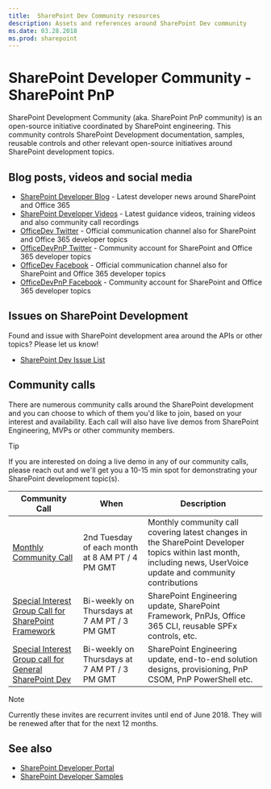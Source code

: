 ```yaml
---
title:  SharePoint Dev Community resources
description: Assets and references around SharePoint Dev community
ms.date: 03.28.2018
ms.prod: sharepoint
---
```


# SharePoint Developer Community - SharePoint PnP

SharePoint Development Community (aka. SharePoint PnP community) is an open-source initiative coordinated by SharePoint engineering. This community controls SharePoint Development documentation, samples, reusable controls and other relevant open-source initiatives around SharePoint development topics.

## Blog posts, videos and social media

* [SharePoint Developer Blog](http://dev.office.com/blogs) - Latest developer news around SharePoint and Office 365
* [SharePoint Developer Videos](http://aka.ms) - Latest guidance videos, training videos and also community call recordings
* [OfficeDev Twitter](https://twitter.com/officedev) - Official communication channel also for SharePoint and Office 365 developer topics
* [OfficeDevPnP Twitter](https://twitter.com/officedevpnp) - Community account for SharePoint and Office 365 developer topics
* [OfficeDev Facebook](https://www.facebook.com/OfficeDev/) - Official communication channel also for SharePoint and Office 365 developer topics
* [OfficeDevPnP Facebook](https://www.facebook.com/OfficeDevPnP/) - Community account for SharePoint and Office 365 developer topics


## Issues on SharePoint Development

Found and issue with SharePoint development area around the APIs or other topics? Please let us know!

* [SharePoint Dev Issue List](https://github.com/SharePoint/sp-dev-docs/issues)

## Community calls

There are numerous community calls around the SharePoint development and you can choose to which of them you'd like to join, based on your interest and availability. Each call will also have live demos from SharePoint Engineering, MVPs or other community members. 

> [!TIP]
> If you are interested on doing a live demo in any of our community calls, please reach out and we'll get you a 10-15 min spot for demonstrating your SharePoint development topic(s).

| Community Call | When | Description |
|--------|--------|--------|
| [Monthly Community Call](https://aka.ms/sppnp-call) | 2nd Tuesday of each month at 8 AM PT / 4 PM GMT | Monthly community call covering latest changes in the SharePoint Developer topics within last month, including news, UserVoice update and community contributions |
| [Special Interest Group Call for SharePoint Framework](https://aka.ms/spdev-samples) | Bi-weekly on Thursdays at 7 AM PT / 3 PM GMT | SharePoint Engineering update, SharePoint Framework, PnPJs, Office 365 CLI, reusable SPFx controls, etc. |
| [Special Interest Group call for General SharePoint Dev](https://aka.ms/spdev-sig-call) | Bi-weekly on Thursdays at 7 AM PT / 3 PM GMT | SharePoint Engineering update, end-to-end solution designs, provisioning, PnP CSOM, PnP PowerShell etc. |


> [!NOTE]
> Currently these invites are recurrent invites until end of June 2018. They will be renewed after that for the next 12 months.

## See also

- [SharePoint Developer Portal](http://aka.ms/spdev)
- [SharePoint Developer Samples](http://aka.ms/spdev-samples)
